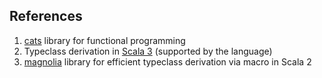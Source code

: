## References

1. [cats](https://typelevel.org/cats/) library for functional programming
1. Typeclass derivation in [Scala 3](https://dotty.epfl.ch/docs/reference/contextual/derivation.html) (supported by the language)
1. [magnolia](https://propensive.com/opensource/magnolia/tutorial) library for efficient typeclass derivation via macro in Scala 2
